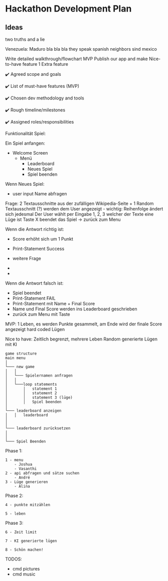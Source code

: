 


# Hackathon Development Plan

## Ideas

two truths and a lie

Venezuela:
    Maduro bla bla bla
    they speak spanish
    neighbors sind mexico 


Write detailed walkthrough/flowchart	MVP
Publish our app and make 
Nice-to-have feature 1	Extra feature

✔️ Agreed scope and goals

✔️ List of must-have features (MVP)

✔️ Chosen dev methodology and tools

✔️ Rough timeline/milestones

✔️ Assigned roles/responsibilities


Funktionalität Spiel:

Ein Spiel anfangen:
- Welcome Screen
  - Menü
    - Leaderboard
    - Neues Spiel
    - Spiel beenden

Wenn Neues Spiel:
- user input Name abfragen

Frage:
2 Textausschnitte aus der zufälligen Wikipedia-Seite + 1 Random Textausschnitt (?)
werden dem User angezeigt - wichtig: Reihenfolge ändert sich jedesmal
Der User wählt per Eingabe 1, 2, 3 welcher der Texte eine Lüge ist
Taste X beendet das Spiel -> zurück zum Menu

Wenn die Antwort richtig ist:
- Score erhöht sich um 1 Punkt
- Print-Statement Success
- weitere Frage
- 

- 
Wenn die Antwort falsch ist:
- Spiel beendet
- Print-Statement FAIL
- Print-Statement mit Name + Final Score
- Name und Final Score werden ins Leaderboard geschrieben
- zurück zum Menu mit Taste


MVP:
1 Leben, es werden Punkte gesammelt, am Ende wird der finale Score angezeigt
hard coded Lügen

Nice to have:
Zeitlich begrenzt, mehrere Leben
Random generierte Lügen mit KI




```
game structure
main menu   
│
└─── new game
│   │   
│   └─── Spielernamen anfragen 
│   │
│   └───loop statements
│       │   statement 1
│       │   statement 2
│       │   statement 3 (lüge)
│       │   Spiel beenden
│   
└─── leaderboard anzeigen
│   │   leaderboard
│      
│
└─── leaderboard zurücksetzen
│      
│
└─── Spiel Beenden

```
Phase 1:

    1 - menu
        - Joshua
        - Vasanthi
    2 - api abfragen und sätze suchen
        - André
    3 - Lüge generieren
        - Alina

Phase 2:

    4 - punkte mitzählen
    
    5 - leben

Phase 3:

    6 - Zeit limit
    
    7 - KI generierte lügen

    8 - Schön machen!



TODOS:
 - cmd pictures
 - cmd music


